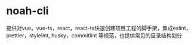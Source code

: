 # noah-cli
提供对vue，vue-ts，react，react-ts快速创建项目工程的脚手架，集成eslint，prettier，stylelint, husky，commitlint 等规范，也提供常见的目录结构划分
